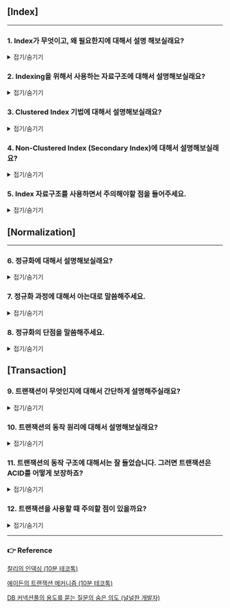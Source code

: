 ## [Index]

***

### 1. Index가 무엇이고, 왜 필요한지에 대해서 설명 해보실래요?

<details>
<summary>접기/숨기기</summary>
<div markdown="1">

인덱스란 DB에서 table의 원하는 데이터를 조회하는데 있어서 성능 향상을 위해 사용하는 자료구조입니다.

인덱싱이 필요한 이유는 본질적으로 **검색 성능의 향상**에 있다고 보시면 되는데요, 
물론 검색 성능이 느려도 문제겠으나, 검색 성능이 지나치게 느린 경우 jvm의 경우 timeout 설정이 있는데 timeout 설정치를 넘도록 delay가 걸리는 경우
application에서는 오류를 일으킵니다.

</div>
</details>

### 2. Indexing을 위해서 사용하는 자료구조에 대해서 설명해보실래요?

<details>
<summary>접기/숨기기</summary>
<div markdown="1">

첫번쨰로 Hash Table입니다. Hash Table의 경우 단일 데이터를 탐색하는데 투입되는 시간복잡도는 O(1)입니다. 위의 특징 때문에 Memory 기반의 DB (예를 들어 Redis)에서는 
Hash Table로 인덱스를 관리하게됩니다.

두번째로는 RDB에서는 B+, B- Tree 자료구조가 사용됩니다. O(1)의 복잡도를 가지는 Hash Table이 RDB에서도 유리하지 않을까라는 의문을 가지실수도 있으나, 탐색 쿼리는 
단일 데이터를 찾는 것만 이뤄지지 않고, **범위 탐색도 이뤄진다는 것을 고려해볼 필요가 있습니다.** Hash Table의 경우 단일 데이터를 찾아오는데 O(1)일수는 있겠으나, 여러개의 데이터를 찾는데는 여러번의 검색 쿼리를 
수행할 필요가 있기 때문에 성능 저하가 발생합니다.

따라서 시간복잡도가 O(logN)이지만 데이터 삽입, 삭제시 정렬이 된다는 특징을 가진 Binary Tree가 고려가 될수 있으나, Binary Tree의 경우 데이터의 패턴에 따라서 불균형이 발생할 가능성이 존재하기 때문에 
특정 데이터에 대해서는 성능이 높고, 특정 데이터에 대해서는 성능이 낮은 불균일한 탐색 성능을 제공할 우려가 있습니다.

따라서 데이터 삽입, 삭제가 일어나는 상황에서도 균형을 이루는 B+, B- Tree가 RDB에서는 인덱싱 자료구조로 채택됩니다.

</div>
</details>

### 3. Clustered Index 기법에 대해서 설명해보실래요?

<details>
<summary>접기/숨기기</summary>
<div markdown="1">

Clustered Index는 인덱스에 저장된 데이터가 정렬되어 있다는 특징을 가집니다. 따라서 leaf page와 data page가 일치한다는 특징을 보이며, 
data가 정렬되어있다는 특징 덕분에 **Select절의 성능 향상을 기대할 수 있습니다.** 그러나, Data가 정렬되어있기 때문에 Create, Update, Delete 절에 대해서는
성능 저하가 발생하게됩니다. **(쉬운 예시만 보자면, 0~100번의 인덱스를 가지는 정렬된 배열이 있고, 중간에 순위가 50번째인 데이터가 삽입되는 상황을 생각해보면 됩니다. 50번째에 데이터를 삽입하면 이후의 데이터를 다 밀어야하기 때문에 성능은 끔찍할겁니다.)**

![](./img/clustered-index-example.png)

그리고 Clustered Index의 경우 data가 정렬되어있다는 특징 덕분에 캐시의 지역성으로 인해 Select절의 추가적인 성능 향상도 기대해볼 수 있는 특징도 존재합니다.

Clustered Index는 table당 하나만 존재가 가능하고, PK 제약조건을 사용하게 된다면 자동 생성이 된다는 특징을 가집니다. (다르게 말하면, Clustered Index는 PK를 위한 인덱싱 기법이라고 보시면 되겠습니다.)

</div>
</details>

### 4. Non-Clustered Index (Secondary Index)에 대해서 설명해보실래요?

<details>
<summary>접기/숨기기</summary>
<div markdown="1">

Non-Clustered Index는 Clustered Index와는 다르게 데이터가 정렬되지 않는다는 특징을 가집니다. 정확하게 말하면, Leaf page는 정렬이 되지만, Data page는 정렬이 되지 않는겁니다.

그리고 Leaf page에서는 Data page의 주소를 각각 가지는 형태로 저장이 된다는것도 특징입니다.

위의 특징들로 인해서 Non-Clustered index는 Clustered Index에 비해서 Select 절의 성능이 낮다는 특징이 있으나, 나머지 Create, Update, Delete절에 대해서는 Clustered Index에 비해서 성능이 높게 측정되는 특징을 가집니다.

Non-clustered Index는 Unique 제약조건을 걸면 자동 생성된다는 특징이 있으며, Non-clustered Index는 한 테이블에 여러개가 동시에 존재 가능합니다. 
이러한 특성 덕분에 FK를 저장하기 위한 자료구조로도 활용이 됩니다.

![](./img/non-clustered-index-example.png)

</div>
</details>

### 5. Index 자료구조를 사용하면서 주의해야할 점을 들어주세요.

<details>
<summary>접기/숨기기</summary>
<div markdown="1">

* Index는 별도의 자료구조이기 때문에 추가적인 저장공간을 요구합니다. 이는 대략 10% 정도로 알려져있습니다.
* Cardinality를 고려해야합니다. 예를 들어서, User table이 있고 인덱스로 gender라는 2짜리 cardinality를 가지는 애트리뷰트를 지정했다고 가정합니다. 그러면 gender를 통해 데이터를 조회하고도 depth를 늘려 추가 조회해야하는 상황이 발생합니다. 따라서 Index를 생성시 Cardinality가 높은 컬럼을 선정해서 채택하는게 좋습니다.
* Select를 제외한 쿼리들의 성능 하락을 유발하는 요소이기 때문에 데이터의 수정, 사입, 삭제가 자주 일어나는 애트리뷰트에 대해서는 인덱스를 적용 시 성능 하락이 발생할 수 있음을 깊이 새겨야합니다.
* 인덱싱은 본질적으로 Select절의 성능 향상에 목적을 두기 때문에, Where 절에서 자주 사용되는 컬럼인지 체크를 해줄 필요가 있습니다. 그렇지 않다면 Index를 적용할 이유가 없기 때문입니다.

> **추가적으로, 파레토의 법칙을 검색해서 알아보시면 좋습니다. 20%가 80%의 비지니스를 차지하게 된다는 법칙인데요, 이 법칙은 컴퓨터공학에서도 똑같이 적용되어 현실에서도 Command 쿼리보다는 조회 쿼리가 훨씬 많이 수행되게됩니다.**

</div>
</details>

## [Normalization]

***

### 6. 정규화에 대해서 설명해보실래요?

<details>
<summary>접기/숨기기</summary>
<div markdown="1">

하나의 테이블에 대해서 여러개의 Entity의 애트리뷰트가 혼합될경우 data의 중복이 일어나거나, 혹은 그로 인해서 **갱신이상** 현상이 발생한다.

이를 해결하기 위해서 table을 쪼개는 방식으로 이상현상을 해결하는데, 이를 정규화라고 부른다.

* 실행이상: 원하지 않은 자료까지 한번에 저장이 되거나, 혹은 조회 쿼리 상에서 애트리뷰트를 모두 만족하지 못해서 조회가 되지 않는 등의 실행 과정에서 이상이 발생할 수 있다.
* 삭제이상: data를 삭제할 때 원치않은 데이터까지 한번에 삭제가 되는 이상 현상.
* 수정이상: 일부의 tuple만 갱신이 되어서 데이터에 일관성이 사라지거나, 혹은 데이터가 모호해지는 현상을 일컬음.

정규화 과정에 대해서는 다음 질문에서 답변을 드리겠습니다.

</div>
</details>

### 7. 정규화 과정에 대해서 아는대로 말씀해주세요.

<details>
<summary>접기/숨기기</summary>
<div markdown="1">

1정규화부터 3정규화 까지만 설명하겠습니다. 아래의 과정은 직접 테이블을 분리하면서 경험해보는게 제일 좋습니다.

* 1정규화: Atomic을 보장하는 과정이다. 하나의 릴레이션에 대해서 여러 개의 상태를 가지는 경우 해당 릴레이션은 **원자성이 없다** 라고 부를 수 있는데, 1정규화는 이를 해결하는 과정입니다. 원자성을 해칠 여지가 있는 애트리뷰트를 선정해서 해당 애트리뷰트를 테이블 단위로 쪼개주면 1정규화가 이뤄집니다.
* 2정규화: Partial Dependencies를 해결하는 과정이다. Key에 대해서 종속성을 가지는 애트리뷰트가 하나의 릴레이션에서 존재할 수 있는데, Key에 대해서 종속성을 가지는 애트리뷰트들을 모두 묶어서 테이블 단위로 분리하는 것을 2정규화 과정이라고 부른다.
* 3정규화: Transitive Dependencies를 해결하는 과정이다. Key에 대해서 부분종속적인 애트리뷰트를 모두 분리하였더라도, 분리된 해당 테이블에서 이행 종속이 발생할 수 있다. 풀어서 말하자면, Key에만 의존하지 않고 특정 애트리뷰트가 또다른 애트리뷰트에 동시적으로 의존하는 경우가 있을 수 있다는 것이다. 이를 해결하기 위해서 이행 종속을 가지는 애트리뷰트를 모두 들어내서 테이블로 분리해주면 된다.

일반적으로는 1~3NF 까지만 만족해도 정규화를 잘 만족하였다고 보는 시각이 있습니다.

</div>
</details>

### 8. 정규화의 단점을 말씀해주세요.

<details>
<summary>접기/숨기기</summary>
<div markdown="1">

정규화를 통해서 Anomaly를 해결할 수 있지만, 정규화를 하면할수록 table의 숫자가 늘어나기 때문에 **Join 연산이 증가합니다.**
 이로 인해서 성능 저하가 발생할 수 있기 때문에, 적당한 정규화 레벨에서 협상을 볼 필요가 있습니다.

</div>
</details>

## [Transaction]

### 9. 트랜잭션이 무엇인지에 대해서 간단하게 설명해주실래요?

<details>
<summary>접기/숨기기</summary>
<div markdown="1">

트랜잭션이란 분리 불가능한 DB 작업의 최소 단위입니다.

DB에서는 DB 작업의 신뢰도를 높이기 위해 transaction에 ACID라는 속성을 만족하게끔 하는데, ACID의 의미는 다음과 같습니다.

* Atomacity(원자성): transaction의 모든 연산은 완벽하게 수행되거나, 혹은 하나라도 실패시 transaction의 모든 연산을 rollback 시켜서 애매한 경우를 만들어서는 안된다.
* Consistency(일관성): Transaction이 성공적으로 완료되면 DB의 transaction과 관련된 모든 칼럼들은 일관성을 유지해야한다. 예를 들면, 트랜잭션이 완료되면 금액 컬럼의 속성이 int에서 string으로 변하면 안되는 것 등이다.
* Isolation(고립성, 격리성): transaction은 각각 고립적으로 실행되야한다.
* Durability(영속성): transaction이 commit되면 해당 결과는 영원히 반영이 되어야한다. DB는 이를 위해서 transaction마다 log로 남겨서 보관한다.

</div>
</details>

### 10. 트랜잭션의 동작 원리에 대해서 설명해보실래요?

<details>
<summary>접기/숨기기</summary>
<div markdown="1">

![](./img/transaction-execution-procedure.png)

트랜잭션은 쿼리 처리기를 거쳐서 쿼리를 순차적으로 실행합니다.

실행될 트랜잭션 하나를 예시를 들어 설명드리겠습니다.

~~~SQL
BEGIN TRANSACTION 
UPDATE accounts SET balance = balance - 10000
WHERE user='buyer'
UPDATE accounts SET balance = balance + 10000
WHERE user='seller'
COMMIT TRANSACTION 
~~~

우선 트랜잭션이 처음 시작되는 시점에는 buyer에 대한 accounts 정보가 데이터 캐시에 없기 때문에  데이터 파일로부터 buyer의 accounts 정보를 가져와서 캐싱합니다. 그리고 balance에 10000을 뺀 결과를 데이터 캐시에 보관합니다.

그리고 동시에 로그캐시의 redo log, undo log를 갱신합니다. redo log, undo log에는 각각의 정보가 갱신됩니다.

* Redo log: 쿼리가 실행된 이후의 데이터 정보
* Undo log: 쿼리가 실행되기 이전의 데이터 정보

그리고 트랜잭션은 격리성 보장을 위해서 접근한 컬럼에 대해서 DB lock을 겁니다. 이에 대해서는 **고립성 보장** 섹션에서 자세하게 설명을 하도록 하겠습니다.

</div>
</details>

### 11. 트랜잭션의 동작 구조에 대해서는 잘 들었습니다. 그러면 트랜잭션은 ACID를 어떻게 보장하죠?

<details>
<summary>접기/숨기기</summary>
<div markdown="1">

우선 원자성에 대해서 설명부터 해보겠습니다.

1️⃣ **원자성(Atomicity)**

위의 답변에서 DB는 트랜잭션 과정에서 Redo log, Undo log를 내부적으로 갱신한다고 설명드린 바 있습니다.

트랜잭션 수행 과정에서 Rollback이 일어나는 경우 DB는 Undo log의 내용을 순차적으로 읽어들여서 데이터 캐시를 undo log의 내용대로 재갱신합니다. 
이러한 과정으로 트랜잭션의 모든 연산을 취소시킬 수 있습니다.

트랜잭션 처리 과정에서 오류가 발생하였으나 트랜잭션을 복구해야하는 경우에는 Redo log를 읽어들여서 오류 발생 시점으로 돌리고, 그 이후의 연산을 계속 수행하면됩니다.

2️⃣ **격리성(Isolation)**

DB는 각각의 트랜잭션의 고립을 보장하기 위해서 DB Lock을 수행합니다.

그런데 고려할게 있습니다. **DB도 하나의 프로세스이기 때문에 문맥교환의 영향에서 벗어나질 못합니다.** 따라서 트랜잭션 수행 간에 문맥교환으로 인해서 lock의 순서가 꼬이게된다면 **Deadlock에 빠질 위험이 존재합니다.**

따라서 DB는 2PL 프로토콜(2 Phase-Locking Protocol)을 이용해서 Lock에 대한 단계를 나눕니다. 

* 상승 페이즈(Growing Phase): Exclusive Lock(배타적인 락), Shared Lock(공유 락)을 수행하는 페이즈입니다.
* 하강 페이즈(Shirinking Phase): Unlock을 수행하는 페이즈입니다.

DB는 이를 락킹 스케쥴러로 관리하여 상승 페이즈와 하강페이즈의 락이 섞이지 않도록 방지해줍니다.

따라서 DB는 스케쥴러의 영향을 받더라도 Lock이 꼬이는 것으로 인해 데드락에 빠질 위험 부담을 줄이면서 Transaction의 고립성을 보장해줄 수 있습니다.

3️⃣ **영속성(Durability)**

DB는 커밋된 트랜잭션에 대해서 로그를 보관합니다. 따라서 DB에 이상이 발생하더라고 해당 로그를 통해서 트랜잭션의 결과를 복구시킬 수 있습니다. 
이를 통해서 DB는 커밋된 트랜잭션에 대한 영속성을 보장해줄 수 있습니다.

</div>
</details>

### 12. 트랜잭션을 사용할 때 주의할 점이 있을까요?

<details>
<summary>접기/숨기기</summary>
<div markdown="1">

해당 질문에서 면접관이 면접자의 경험이나 지식을 딥하게 알아볼 수 있을것 같습니다. 이 질문에서는 다른 답변자와 차별점을 두도록 합시다.

정석적인 대답은, **한 트랜잭션에 많은 쿼리를 수행하지 말자** 입니다.

위의 대답은 너무 교과서적인 답변이기 때문에, 저같으면 아래의 부연 설명을 통해서 차별점을 둘것 같습니다.

보통 저희같은 백엔드 개발자는 DB에 직접 접근해서 트랜잭션을 수행할 일은 없고, **톰캣같은 웹서버를 통해서 들어온 요청에 대해서 WAS 상의 애플리케이션에게 DB와의 소통을 위임합니다.**

그리고 WAS 애플리케이션은 동작할 때 미리 DB와의 커넥션을 쓰레드 단위로 맺어둡니다. 커넥션을 10개 정도 맺는다고 가정해보겠습니다.

모든 쿼리당 처리 속도가 300ms가 걸린다고 가정하고, A라는 트랜잭션에는 이러한 쿼리가 20개 담겨있다고 가정해보겠습니다. 그러면 해당 트랜잭션은 대략 6초동안 해당 커넥션을 점유하는 셈이 되고, 
이후의 들어오는 트랜잭션도 DB와의 소통을 위해서 커넥션을 요구하는 상황이 될겁니다.

그러면 아래와 같은 문제점들이 발생할겁니다.

* 클라이언트가 날린 Req에 대해서 Res가 6초가 넘도록 안 돌아오는 상황이 발생합니다. (WAS에서도 연산 해야되니까 6초보다 길어지겠죠?) 대한민국 사람들은 2~3초 동안 반응이 없으면 무조건 F5를 눌러서 또 다른 Req를 생성해버립니다. 그러면 해당 클라이언트는 고객에서 Ddos 공격자로 변신해서 해당 서버를 공격하게 될겁니다.
* DB의 커넥션풀은 한정적입니다. 계속 트랜잭션이 커넥션을 점유한다면, 다른 요청이 새로운 커넥션을 요청할거고, 그렇게 되면 DB의 커넥션풀이 고갈될겁니다. 즉, DB에 병목 현상이 벌어진다는 소리입니다.

그런데 어쩔수없이 한 트랜잭션에 어쩔수없이 많은 쿼리를 욱여넣어야할 경우도 분명히 있을겁니다. 그럴 때는 DB 자체 차원에서 해결하기 보다는, DB를 Master, Slave 구조로 분산을 시킨다거나, 혹은 쓰기전용 DB를 RDBMS로 두고, 읽기 전용 DB를 Redis라던가 그런 식으로 두어서 쓰로풋을 높여 DB 차원에서 벌어지는 병목을 줄일 수 있을것 같습니다.

혹은 CQRS 패턴을 도입하여 WAS 차원에서의 커넥션 개수를 줄여서 DB의 병목을 줄임으로써 트랜잭션에 많은 쿼리가 있더라도 처리 속도를 높이는 방법도 고려해볼 수 있을것 같습니다.

이 이상의 자세한 설명은 생략하겠습니다.

</div>
</details>

***

### 👉 Reference

[찰리의 인덱싱 (10분 테코톡)](https://www.youtube.com/watch?v=P5SZaTQnVCA)

[에이든의 트랜잭션 메커니즘 (10분 테코톡)](https://www.youtube.com/watch?v=ImvYNlF_saE)

[DB 커넥션풀의 용도를 묻는 질문의 숨은 의도 (널널한 개발자)](https://www.youtube.com/watch?v=NMt9wgRsnjw)